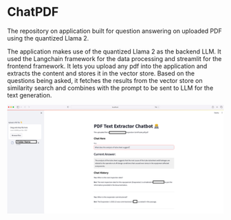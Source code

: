 # ChatPDF
The repository on application built for question answering on uploaded PDF using the quantized Llama 2.

The application makes use of the quantized Llama 2 as the backend LLM. It used the Langchain framework for the data processing and streamlit for the frontend framework.
It lets you upload any pdf into the application and extracts the content and stores it in the vector store. Based on the questions being asked, it fetches the results from the vector store on similarity search and combines with the prompt to be sent to LLM for the text generation.

![Screenshot of the Application](https://github.com/anwarbabukm/ChatPDF/blob/main/Screenshot.jpg)
